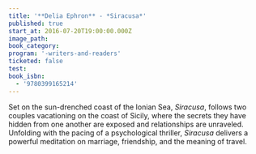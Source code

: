 ```yaml
---
title: '**Delia Ephron** - *Siracusa*'
published: true
start_at: 2016-07-20T19:00:00.000Z
image_path:
book_category:
program: '-writers-and-readers'
ticketed: false
test:
book_isbn:
  - '9780399165214'
---
```



Set on the sun-drenched coast of the Ionian Sea, *Siracusa*, follows two couples vacationing on the coast of Sicily, where the secrets they have hidden from one another are exposed and relationships are unraveled. Unfolding with the pacing of a psychological thriller, *Siracusa* delivers a powerful meditation on marriage, friendship, and the meaning of travel.